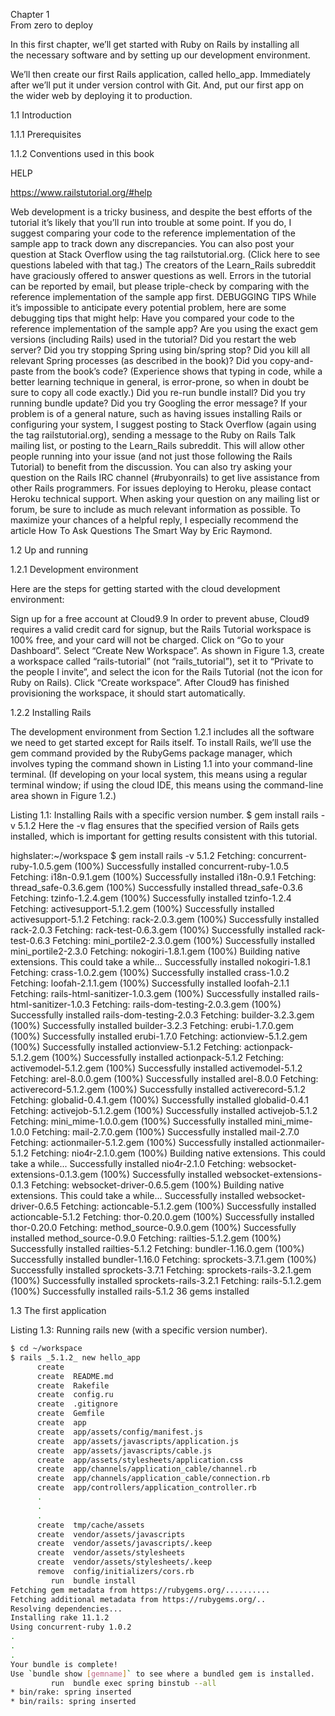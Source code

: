 Chapter 1  
From zero to deploy  
  
In this first chapter, we’ll get started with Ruby on Rails by installing all  
the necessary software and by setting up our development environment.  

We’ll then create our first Rails application, called hello_app. Immediately  
after we’ll put it under version control with Git. And, put our first app on  
the wider web by deploying it to production.  

1.1 Introduction  

1.1.1 Prerequisites  

1.1.2 Conventions used in this book  

HELP  

https://www.railstutorial.org/#help  


Web development is a tricky business, and despite the best efforts of the tutorial it’s likely that you’ll run into trouble at some point. If you do, I suggest comparing your code to the reference implementation of the sample app to track down any discrepancies. You can also post your question at Stack Overflow using the tag railstutorial.org. (Click here to see questions labeled with that tag.) The creators of the Learn_Rails subreddit have graciously offered to answer questions as well.
Errors in the tutorial can be reported by email, but please triple-check by comparing with the reference implementation of the sample app first.
DEBUGGING TIPS
While it’s impossible to anticipate every potential problem, here are some debugging tips that might help:
Have you compared your code to the reference implementation of the sample app?
Are you using the exact gem versions (including Rails) used in the tutorial?
Did you restart the web server?
Did you try stopping Spring using bin/spring stop?
Did you kill all relevant Spring processes (as described in the book)?
Did you copy-and-paste from the book’s code? (Experience shows that typing in code, while a better learning technique in general, is error-prone, so when in doubt be sure to copy all code exactly.)
Did you re-run bundle install?
Did you try running bundle update?
Did you try Googling the error message?
If your problem is of a general nature, such as having issues installing Rails or configuring your system, I suggest posting to Stack Overflow (again using the tag railstutorial.org), sending a message to the Ruby on Rails Talk mailing list, or posting to the Learn_Rails subreddit. This will allow other people running into your issue (and not just those following the Rails Tutorial) to benefit from the discussion. You can also try asking your question on the Rails IRC channel (#rubyonrails) to get live assistance from other Rails programmers. For issues deploying to Heroku, please contact Heroku technical support.
When asking your question on any mailing list or forum, be sure to include as much relevant information as possible. To maximize your chances of a helpful reply, I especially recommend the article How To Ask Questions The Smart Way by Eric Raymond.  

1.2 Up and running  

1.2.1 Development environment  

Here are the steps for getting started with the cloud development environment:

Sign up for a free account at Cloud9.9 In order to prevent abuse, Cloud9 requires a valid credit card for signup, but the Rails Tutorial workspace is 100% free, and your card will not be charged.
Click on “Go to your Dashboard”.
Select “Create New Workspace”.
As shown in Figure 1.3, create a workspace called “rails-tutorial” (not “rails_tutorial”), set it to “Private to the people I invite”, and select the icon for the Rails Tutorial (not the icon for Ruby on Rails).
Click “Create workspace”.
After Cloud9 has finished provisioning the workspace, it should start automatically.

1.2.2 Installing Rails

The development environment from Section 1.2.1 includes all the software we need to get started except for Rails itself. To install Rails, we’ll use the gem command provided by the RubyGems package manager, which involves typing the command shown in Listing 1.1 into your command-line terminal. (If developing on your local system, this means using a regular terminal window; if using the cloud IDE, this means using the command-line area shown in Figure 1.2.)

Listing 1.1: Installing Rails with a specific version number.
$ gem install rails -v 5.1.2
Here the -v flag ensures that the specified version of Rails gets installed, which is important for getting results consistent with this tutorial.  

highslater:~/workspace $ gem install rails -v 5.1.2
Fetching: concurrent-ruby-1.0.5.gem (100%)
Successfully installed concurrent-ruby-1.0.5
Fetching: i18n-0.9.1.gem (100%)
Successfully installed i18n-0.9.1
Fetching: thread_safe-0.3.6.gem (100%)
Successfully installed thread_safe-0.3.6
Fetching: tzinfo-1.2.4.gem (100%)
Successfully installed tzinfo-1.2.4
Fetching: activesupport-5.1.2.gem (100%)
Successfully installed activesupport-5.1.2
Fetching: rack-2.0.3.gem (100%)
Successfully installed rack-2.0.3
Fetching: rack-test-0.6.3.gem (100%)
Successfully installed rack-test-0.6.3
Fetching: mini_portile2-2.3.0.gem (100%)
Successfully installed mini_portile2-2.3.0
Fetching: nokogiri-1.8.1.gem (100%)
Building native extensions.  This could take a while...
Successfully installed nokogiri-1.8.1
Fetching: crass-1.0.2.gem (100%)
Successfully installed crass-1.0.2
Fetching: loofah-2.1.1.gem (100%)
Successfully installed loofah-2.1.1
Fetching: rails-html-sanitizer-1.0.3.gem (100%)
Successfully installed rails-html-sanitizer-1.0.3
Fetching: rails-dom-testing-2.0.3.gem (100%)
Successfully installed rails-dom-testing-2.0.3
Fetching: builder-3.2.3.gem (100%)
Successfully installed builder-3.2.3
Fetching: erubi-1.7.0.gem (100%)
Successfully installed erubi-1.7.0
Fetching: actionview-5.1.2.gem (100%)
Successfully installed actionview-5.1.2
Fetching: actionpack-5.1.2.gem (100%)
Successfully installed actionpack-5.1.2
Fetching: activemodel-5.1.2.gem (100%)
Successfully installed activemodel-5.1.2
Fetching: arel-8.0.0.gem (100%)
Successfully installed arel-8.0.0
Fetching: activerecord-5.1.2.gem (100%)
Successfully installed activerecord-5.1.2
Fetching: globalid-0.4.1.gem (100%)
Successfully installed globalid-0.4.1
Fetching: activejob-5.1.2.gem (100%)
Successfully installed activejob-5.1.2
Fetching: mini_mime-1.0.0.gem (100%)
Successfully installed mini_mime-1.0.0
Fetching: mail-2.7.0.gem (100%)
Successfully installed mail-2.7.0
Fetching: actionmailer-5.1.2.gem (100%)
Successfully installed actionmailer-5.1.2
Fetching: nio4r-2.1.0.gem (100%)
Building native extensions.  This could take a while...
Successfully installed nio4r-2.1.0
Fetching: websocket-extensions-0.1.3.gem (100%)
Successfully installed websocket-extensions-0.1.3
Fetching: websocket-driver-0.6.5.gem (100%)
Building native extensions.  This could take a while...
Successfully installed websocket-driver-0.6.5
Fetching: actioncable-5.1.2.gem (100%)
Successfully installed actioncable-5.1.2
Fetching: thor-0.20.0.gem (100%)
Successfully installed thor-0.20.0
Fetching: method_source-0.9.0.gem (100%)
Successfully installed method_source-0.9.0
Fetching: railties-5.1.2.gem (100%)
Successfully installed railties-5.1.2
Fetching: bundler-1.16.0.gem (100%)
Successfully installed bundler-1.16.0
Fetching: sprockets-3.7.1.gem (100%)
Successfully installed sprockets-3.7.1
Fetching: sprockets-rails-3.2.1.gem (100%)
Successfully installed sprockets-rails-3.2.1
Fetching: rails-5.1.2.gem (100%)
Successfully installed rails-5.1.2
36 gems installed  

1.3 The first application  

Listing 1.3: Running rails new (with a specific version number).  

```bash 
$ cd ~/workspace
$ rails _5.1.2_ new hello_app
      create
      create  README.md
      create  Rakefile
      create  config.ru
      create  .gitignore
      create  Gemfile
      create  app
      create  app/assets/config/manifest.js
      create  app/assets/javascripts/application.js
      create  app/assets/javascripts/cable.js
      create  app/assets/stylesheets/application.css
      create  app/channels/application_cable/channel.rb
      create  app/channels/application_cable/connection.rb
      create  app/controllers/application_controller.rb
      .
      .
      .
      create  tmp/cache/assets
      create  vendor/assets/javascripts
      create  vendor/assets/javascripts/.keep
      create  vendor/assets/stylesheets
      create  vendor/assets/stylesheets/.keep
      remove  config/initializers/cors.rb
         run  bundle install
Fetching gem metadata from https://rubygems.org/..........
Fetching additional metadata from https://rubygems.org/..
Resolving dependencies...
Installing rake 11.1.2
Using concurrent-ruby 1.0.2
.
.
.
Your bundle is complete!
Use `bundle show [gemname]` to see where a bundled gem is installed.
         run  bundle exec spring binstub --all
* bin/rake: spring inserted
* bin/rails: spring inserted

```